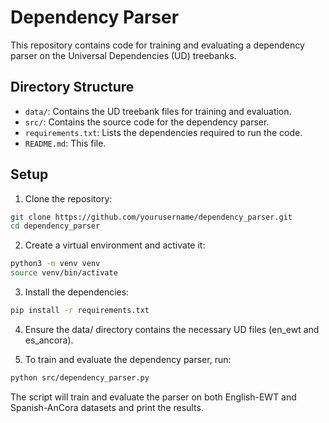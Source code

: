# Dependency Parser

This repository contains code for training and evaluating a dependency parser on the Universal Dependencies (UD) treebanks.

## Directory Structure

- `data/`: Contains the UD treebank files for training and evaluation.
- `src/`: Contains the source code for the dependency parser.
- `requirements.txt`: Lists the dependencies required to run the code.
- `README.md`: This file.

## Setup

1. Clone the repository:
   
```bash
git clone https://github.com/yourusername/dependency_parser.git
cd dependency_parser
```

2. Create a virtual environment and activate it:

```bash
python3 -m venv venv
source venv/bin/activate
```
3. Install the dependencies:

```bash
pip install -r requirements.txt
```
4. Ensure the data/ directory contains the necessary UD files (en_ewt and es_ancora).

5. To train and evaluate the dependency parser, run:

```bash
python src/dependency_parser.py
```
The script will train and evaluate the parser on both English-EWT and Spanish-AnCora datasets and print the results.

